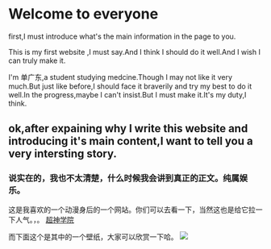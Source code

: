 <!DOCTYPE html>
<html lang="zh-cn">
<head>
	<meta charset="utf-8"/>
	<link rel="stylesheet" type="text/css" href="styles/test.css">
</head>
<body>
	<h1>Welcome to everyone
	</h1>
	<p id="para1">first,I must introduce what's the main information in the page to you.</p>
	<p class="otherp">This is my first website ,I must say.And I think I should do it well.And I wish I can truly make it. </p>
	<p>I'm 单广东,a student studying medcine.Though I may not like it very much.But just like before,I should face it braverily and try my best to do it well.In the progress,maybe I can't insist.But I must make it.It's my duty,I think. </p>
	<h2>ok,after expaining why I write this website and introducing it's main content,I want to tell you a very intersting story.
	</h2>
	<h3>说实在的，我也不太清楚，什么时候我会讲到真正的正文。纯属娱乐。
	</h3>
	<p>这是我喜欢的一个动漫身后的一个网站。你们可以去看一下，当然这也是给它拉一下人气。，。
		<a href="http://www.chaoshenyl.com/index.php?">超神学院
		</a>
	</p>
		<p>而下面这个是其中的一个壁纸，大家可以欣赏一下哈。
	<img src="http://www.chaoshenyl.com/Uploads/202005/5ed0b9047df2e.jpg">
    </p>
</body>
</html>
